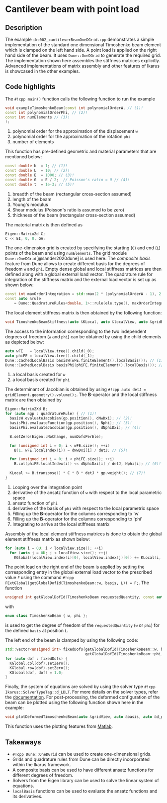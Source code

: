 <!--
SPDX-FileCopyrightText: 2022 The Ikarus Developers mueller@ibb.uni-stuttgart.de
SPDX-License-Identifier: CC-BY-SA-4.0
-->

# Cantilever beam with point load

## Description

The example `iks002_cantileverBeamOneDGrid.cpp` demonstrates a simple implementation of the standard one dimensional 
Timoshenko beam element which is clamped on the left 
hand side. A point load is applied on the right hand side of the beam. It uses `Dune::OneDGrid` to generate the required 
grid. The implementation shown here assembles the stiffness matrices explicitly. Advanced 
implementations of matrix assembly and other features of Ikarus is showcased in the other examples.

## Code highlights

The `#!cpp main()` function calls the following function to run the example 
```cpp
void exampleTimoshenkoBeam(const int polynomialOrderW, // (1)! 
const int polynomialOrderPhi, // (2)!
const int numElements // (3)!
);
```

1. polynomial order for the approximation of the displacement `w`
2. polynomial order for the approximation of the rotation `phi`
3. number of elements

This function has pre-defined geometric and material parameters that are mentioned below:
```cpp
const double b  = 1; // (1)! 
const double L  = 10; // (2)! 
const double E  = 1000; // (3)! 
const double G  = E / 2;  // Poisson's ratio = 0 // (4)! 
const double t  = 1e-3; // (5)! 
```

1. breadth of the beam (rectangular cross-section assumed)
2. length of the beam
3. Young's modulus
4. Shear modulus (Poisson's ratio is assumed to be zero)
5. thickness of the beam (rectangular cross-section assumed)

The material matrix is then defined as 
```cpp
Eigen::Matrix2d C;
C << EI, 0, 0, GA;
```

The one-dimension grid is created by specifying the starting (`0`) and end (`L`) points of the beam and using `numElements`.
The grid module `Dune::OneDGrid`[@sander2020dune] is used here. The *composite basis* feature from Dune allows to create 
different basis for the degrees of freedom `w` and `phi`. Empty dense global and local stiffness matrices are then defined along with 
a global external load vector. The quadrature rule for integration of the stiffness matrix and the external load vector is set up as shown below:
```cpp
const int maxOrderIntegration = std::max(2 * (polynomialOrderW - 1), 2 * polynomialOrderPhi);
const auto &rule
    = Dune::QuadratureRules<double, 1>::rule(ele.type(), maxOrderIntegration, Dune::QuadratureType::GaussLegendre);
```
The local element stiffness matrix is then obtained by the following function:
```cpp
void TimoshenkoBeamStiffness(auto &KLocal, auto &localView, auto &gridElement, auto &quadratureRule, const Eigen::Matrix2d &C);
```
The access to the information corresponding to the two independent degrees of freedom (`w` and `phi`) can be obtained by using the child elements as depicted below:
```cpp
auto wFE   = localView.tree().child(_0);
auto phiFE = localView.tree().child(_1);
Dune::CachedLocalBasis basisW(wFE.finiteElement().localBasis()); // (1)! 
Dune::CachedLocalBasis basisPhi(phiFE.finiteElement().localBasis()); // (2)! 
```

1. a local basis created for `w`
2. a local basis created for `phi`

The determinant of Jacobian is obtained by using `#!cpp auto detJ = gridElement.geometry().volume();`. The 
$\mathbf{B}$-operator and the local stiffness matrix are then obtained by
```cpp
Eigen::Matrix2Xd B;
for (auto &gp : quadratureRule) { // (1)! 
  basisW.evaluateJacobian(gp.position(), dNwDxi); // (2)! 
  basisPhi.evaluateFunction(gp.position(), Nphi); // (3)! 
  basisPhi.evaluateJacobian(gp.position(), dNphiDxi); // (4)! 

  B.setZero(Eigen::NoChange, numDofsPerEle);

  for (unsigned int i = 0; i < wFE.size(); ++i)
    B(1, wFE.localIndex(i)) = dNwDxi[i] / detJ; // (5)! 

  for (unsigned int i = 0; i < phiFE.size(); ++i)
    B.col(phiFE.localIndex(i)) << dNphiDxi[i] / detJ, Nphi[i]; // (6)! 
    
  KLocal += B.transpose() * C * B * detJ * gp.weight(); // (7)! 
}
```

1. Looping over the integration point
2. derivative of the ansatz function of `w` with respect to the local parametric space
3. ansatz function of `phi`
4. derivative of the basis of `phi` with respect to the local parametric space
5. Filling up the $\mathbf{B}$-operator for the columns corresponding to 'w'
6. Filling up the $\mathbf{B}$-operator for the columns corresponding to 'phi'
7. Integrating to arrive at the local stiffness matrix

Assembly of the local element stiffness matrices is done to obtain the global element stiffness matrix as shown below:  
```cpp
for (auto i = 0U; i < localView.size(); ++i)
  for (auto j = 0U; j < localView.size(); ++j)
    KGlobal(localView.index(i)[0], localView.index(j)[0]) += KLocal(i, j);
```
The point load on the right end of the beam is applied by setting the corresponding entry in the global external load 
vector to the prescribed value `F` using the command `#!cpp FExtGlobal(getGlobalDofId(TimoshenkoBeam::w, basis, L)) = F;`.
The function 
```cpp 
unsigned int getGlobalDofId(TimoshenkoBeam requestedQuantity, const auto &basis, const double position);
```
with
```cpp 
enum class TimoshenkoBeam { w, phi };
``` 
is used to get the degree of freedom of the `requestedQuantity` (`w` or `phi`) for the defined `basis` at position `L`.

The left end of the beam is clamped by using the following code:
```cpp
std::vector<unsigned int> fixedDofs{getGlobalDofId(TimoshenkoBeam::w, basis, 0.0),
                                    getGlobalDofId(TimoshenkoBeam::phi, basis, 0.0)};
for (auto dof : fixedDofs) {
  KGlobal.col(dof).setZero();
  KGlobal.row(dof).setZero();
  KGlobal(dof, dof) = 1.0;
}
```
Finally, the system of equations are solved by using the solver type `#!cpp Ikarus::SolverTypeTag::d_LDLT`. For more 
details on the solver types, refer the [documentation](../01_framework/solvers.md).
For post-processing, the deformed configuration of the beam can be plotted using the following function shown here in the example:
```cpp
void plotDeformedTimoschenkoBeam(auto &gridView, auto &basis, auto &d_glob, double EI, double GA, double L, double F);
```
This function uses the plotting features from [Matlab](https://de.mathworks.com/products/matlab.html).

## Takeaways

- `#!cpp Dune::OneDGrid` can be used to create one-dimensional grids. 
- Grids and quadrature rules from Dune can be directly incorporated within the Ikarus framework.
- A composite basis can be used to have different ansatz functions for different degrees of freedom.
- Solvers from the Eigen library can be used to solve the linear system of equations.
- `localBasis` functions can be used to evaluate the ansatz functions and its derivatives.
